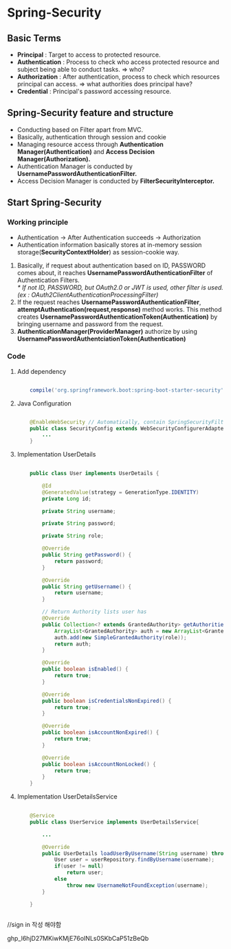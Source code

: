 # Spring-Security

## Basic Terms
<ul>
<li><strong>Principal</strong> : Target to access to protected resource.</li>
<li><strong>Authentication</strong> : Process to check who access protected resource and subject being able to conduct tasks. => who?</li>
<li><strong>Authorization</strong> : After authentication, process to check which resources principal can access. => what authorities does principal have?</li>
<li><strong>Credential</strong> : Principal's password accessing resource.</li>
</ul>

## Spring-Security feature and structure
<ul>
    <li>Conducting based on Filter apart from MVC.</li>
    <li>Basically, authentication through session and cookie</li>
    <li>Managing resource access through <strong>Authentication Manager(Authentication)</strong> and <strong>Access Decision Manager(Authorization).</strong></li>
    <li>Authentication Manager is conducted by <strong>UsernamePasswordAuthenticationFilter.</strong></li>
    <li>Access Decision Manager is conducted by <strong>FilterSecurityInterceptor.</strong></li>
</ul>

## Start Spring-Security

### Working principle
<ul>
    <li>Authentication -> After Authentication succeeds -> Authorization</li>
    <li>Authentication information basically stores at in-memory session storage(<strong>SecurityContextHolder</strong>) as session-cookie way.</li>
</ul>
<ol>
    <li>Basically, if request about authentication based on ID, PASSWORD comes about, it reaches <strong>UsernamePasswordAuthenticationFilter</strong> of Authentication Filters.</li>
    <em>* If not ID, PASSWORD, but OAuth2.0 or JWT is used, other filter is used. (ex : OAuth2ClientAuthenticationProcessingFilter)</em>
    <li>If the request reaches <strong>UsernamePasswordAuthenticationFilter</strong>, <strong>attemptAuthentication(request,response)</strong> method works. This method creates <strong>UsernamePasswordAuthenticationToken(Authentication)</strong> by bringing username and password from the request.</li>
    <li><strong>AuthenticationManager(ProviderManager)</strong> authorize by using <strong>UsernamePasswordAuthentciationToken(Authentication)</strong></li>
</ol>

### Code

1. Add dependency

    ```groovy

        compile('org.springframework.boot:spring-boot-starter-security')

    ```

2. Java Configuration

    ```java

        @EnableWebSecurity // Automatically, contain SpringSecurityFilterChain
        public class SecurityConfig extends WebSecurityConfigurerAdapter{
            ...   
        }

    ```
3. Implementation UserDetails

    ```java
        
        public class User implements UserDetails {
    
            @Id
            @GeneratedValue(strategy = GenerationType.IDENTITY)
            private Long id;

            private String username;

            private String password;

            private String role;

            @Override
            public String getPassword() {
                return password;
            }

            @Override
            public String getUsername() {
                return username;
            }

            // Return Authority lists user has
            @Override
            public Collection<? extends GrantedAuthority> getAuthorities() {
                ArrayList<GrantedAuthority> auth = new ArrayList<GrantedAuthority>();
                auth.add(new SimpleGrantedAuthority(role));
                return auth;
            }

            @Override
            public boolean isEnabled() {
                return true;
            }

            @Override
            public boolean isCredentialsNonExpired() {
                return true;
            }

            @Override
            public boolean isAccountNonExpired() {
                return true;
            }

            @Override
            public boolean isAccountNonLocked() {
                return true;
            }
        }
    
    ```
4. Implementation UserDetailsService

    ```java
        
        @Service
        public class UserService implements UserDetailsService{

            ...

            @Override
            public UserDetails loadUserByUsername(String username) throws UsernameNotFoundException {
                User user = userRepository.findByUsername(username);
                if(user != null)
                    return user;
                else
                    throw new UsernameNotFoundException(username);
            }

        }
        
    ```


//sign in 작성 해야함


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